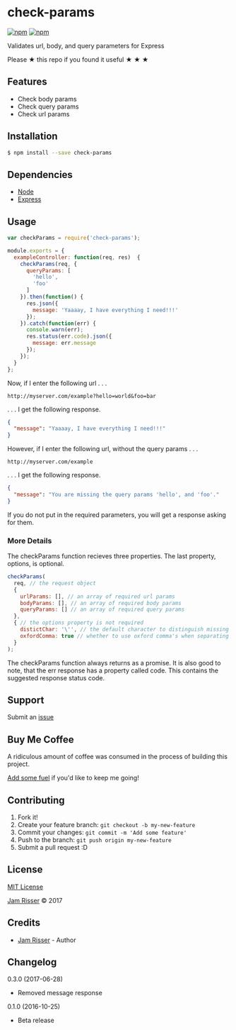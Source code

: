 # check-params

[![npm](https://img.shields.io/npm/v/check-params.svg?style=flat-square)](https://www.npmjs.com/package/check-params) [![npm](https://img.shields.io/npm/dt/check-params.svg?style=flat-square)](https://www.npmjs.com/package/check-params)

Validates url, body, and query parameters for Express

Please &#9733; this repo if you found it useful &#9733; &#9733; &#9733;


## Features

* Check body params
* Check query params
* Check url params


## Installation

```sh
$ npm install --save check-params
```


## Dependencies

* [Node](https://nodejs.org/)
* [Express](https://expressjs.com/)


## Usage

```js
var checkParams = require('check-params');

module.exports = {
  exampleController: function(req, res)  {
    checkParams(req, {
      queryParams: [
        'hello',
        'foo'
      ]
    }).then(function() {
      res.json({
        message: 'Yaaaay, I have everything I need!!!'
      });
    }).catch(function(err) {
      console.warn(err);
      res.status(err.code).json({
        message: err.message
      });
    });
  }
};
```

Now, if I enter the following url . . .
```url
http://myserver.com/example?hello=world&foo=bar
```
. . . I get the following response.
```json
{
  "message": "Yaaaay, I have everything I need!!!"
}
```

However, if I enter the following url, without the query params . . .
```url
http://myserver.com/example
```
. . . I get the following response.
```json
{
  "message": "You are missing the query params 'hello', and 'foo'."
}
```

If you do not put in the required parameters, you will get a response asking for them.

### More Details

The checkParams function recieves three properties. The last property, options, is optional.
```js
checkParams(
  req, // the request object
  {
    urlParams: [], // an array of required url params
    bodyParams: [], // an array of required body params
    queryParams: [] // an array of required query params
  },
  { // the options property is not required
    distictChar: '\'', // the default character to distinguish missing parameters in the error message 
    oxfordComma: true // whether to use oxford comma's when separating lists
  } 
);
```

The checkParams function always returns as a promise. It is also good to note, that the err response has
a property called code. This contains the suggested response status code.


## Support

Submit an [issue](https://github.com/jamrizzi/check-params/issues/new)


## Buy Me Coffee

A ridiculous amount of coffee was consumed in the process of building this project.

[Add some fuel](https://pay.jamrizzi.com/) if you'd like to keep me going!


## Contributing

1. Fork it!
2. Create your feature branch: `git checkout -b my-new-feature`
3. Commit your changes: `git commit -m 'Add some feature'`
4. Push to the branch: `git push origin my-new-feature`
5. Submit a pull request :D


## License

[MIT License](https://github.com/jamrizzi/check-params/blob/master/LICENSE)

[Jam Risser](https://jamrizzi.com) &copy; 2017


## Credits

* [Jam Risser](https://jamrizzi.com) - Author


## Changelog

0.3.0 (2017-06-28)
* Removed message response

0.1.0 (2016-10-25)
* Beta release
